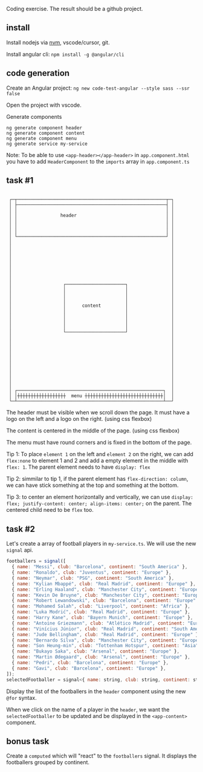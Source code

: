 Coding exercise. The result should be a github project.

## install

Install nodejs via [nvm](https://github.com/nvm-sh/nvm), vscode/cursor, git.

Install angular cli:
`npm install -g @angular/cli`

## code generation

Create an Angular project:
`ng new code-test-angular --style sass --ssr false`

Open the project with vscode.

Generate components

```
ng generate component header
ng generate component content
ng generate component menu
ng generate service my-service
```

Note: To be able to use `<app-header></app-header>` in `app.component.html` you have to add `HeaderComponent` to the `imports` array in `app.component.ts`

## task #1

```

 ┌─┬───────────────────────────────────────────────────────┬─┐
 │ ├───────────────────────────────────────────────────────┤ │
 │ │                                                       │ │
 │ │                header                                 │ │
 │ │                                                       │ │
 │ │                                                       │ │
 │ │                                                       │ │
 │ └───────────────────────────────────────────────────────┘ │
 │                                                           │
 │                                                           │
 │                                                           │
 │                                                           │
 │                                                           │
 │                                                           │
 │                                                           │
 │                                                           │
 │                   ┌──────────────────────┐                │
 │                   │                      │                │
 │                   │                      │                │
 │                   │                      │                │
 │                   │      content         │                │
 │                   │                      │                │
 │                   │                      │                │
 │                   │                      │                │
 │                   │                      │                │
 │                   └──────────────────────┘                │
 │                                                           │
 │                                                           │
 │                                                           │
 │                                                           │
 │                                                           │
 │                                                           │
 │                                                           │
 │                                                           │
 │                                                           │
 │                                                           │
 │ ┌──────────────────────────────────────────────────────┐  │
 │ │┼┼┼┼┼┼┼┼┼┼┼┼┼┼┼┼┼┼  menu ┼┼┼┼┼┼┼┼┼┼┼┼┼┼┼┼┼┼┼┼┼┼┼┼┼┼┼┼┼│  │
 └─┴──────────────────────────────────────────────────────┴──┘

```

The header must be visible when we scroll down the page. It must have a logo on the left and a logo on the right. (using css flexbox)

The content is centered in the middle of the page. (using css flexbox)

The menu must have round corners and is fixed in the bottom of the page.

Tip 1: To place `element 1` on the left and `element 2` on the right, we can add `flex:none` to element 1 and 2 and add a empty element in the middle with `flex: 1`.
The parent element needs to have `display: flex`

Tip 2: simmilar to tip 1, if the parent element has `flex-direction: column`, we can have stick something at the top and something at the bottom.

Tip 3: to center an element horizontally and vertically, we can use `display: flex; justify-content: center; align-items: center;` on the parent. The centered child need to be `flex` too.

## task #2

Let's create a array of football players in `my-service.ts`. We will use the new `signal` api.

```javascript
footballers = signal([
  { name: "Messi", club: "Barcelona", continent: "South America" },
  { name: "Ronaldo", club: "Juventus", continent: "Europe" },
  { name: "Neymar", club: "PSG", continent: "South America" },
  { name: "Kylian Mbappé", club: "Real Madrid", continent: "Europe" },
  { name: "Erling Haaland", club: "Manchester City", continent: "Europe" },
  { name: "Kevin De Bruyne", club: "Manchester City", continent: "Europe" },
  { name: "Robert Lewandowski", club: "Barcelona", continent: "Europe" },
  { name: "Mohamed Salah", club: "Liverpool", continent: "Africa" },
  { name: "Luka Modrić", club: "Real Madrid", continent: "Europe" },
  { name: "Harry Kane", club: "Bayern Munich", continent: "Europe" },
  { name: "Antoine Griezmann", club: "Atlético Madrid", continent: "Europe" },
  { name: "Vinícius Júnior", club: "Real Madrid", continent: "South America" },
  { name: "Jude Bellingham", club: "Real Madrid", continent: "Europe" },
  { name: "Bernardo Silva", club: "Manchester City", continent: "Europe" },
  { name: "Son Heung-min", club: "Tottenham Hotspur", continent: "Asia" },
  { name: "Bukayo Saka", club: "Arsenal", continent: "Europe" },
  { name: "Martin Ødegaard", club: "Arsenal", continent: "Europe" },
  { name: "Pedri", club: "Barcelona", continent: "Europe" },
  { name: "Gavi", club: "Barcelona", continent: "Europe" },
]);
selectedFootballer = signal<{ name: string, club: string, continent: string } | null>(null)
```

Display the list of the footballers in the `header` component using the new `@for` syntax.

When we click on the name of a  player in the `header`, we want the `selectedFootballer` to be updated and be displayed in the `<app-content>` component.

## bonus task

Create a `computed` which will "react" to the `footballers` signal. It displays the footballers grouped by continent.